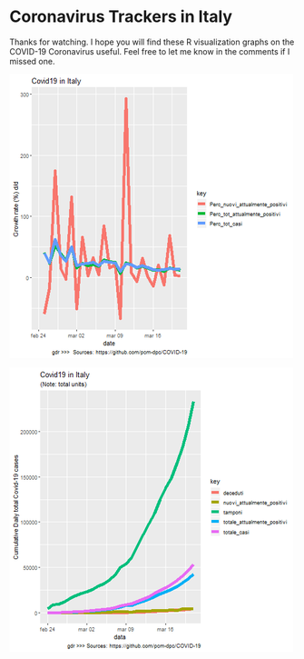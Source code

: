 # Coronavirus Trackers in Italy

Thanks for watching. 
I hope you will find these R visualization graphs on the COVID-19 Coronavirus useful. 
Feel free to let me know in the comments if I missed one.


![Image Covid19_it_Perc](https://github.com/giader/Stat_Covid19/blob/master/images/Covid19_it_Perc.png)


![Image Covid19_it_Cum](https://github.com/giader/Stat_Covid19/blob/master/images/Covid19_it_cum.png)
